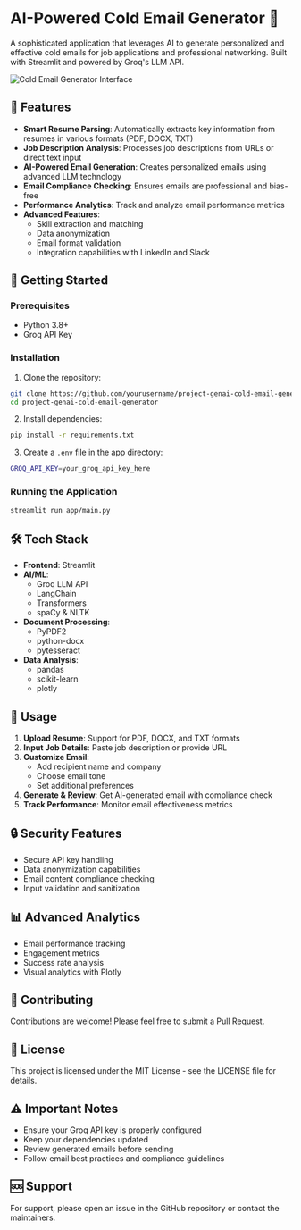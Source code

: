 # AI-Powered Cold Email Generator 📧

A sophisticated application that leverages AI to generate personalized and effective cold emails for job applications and professional networking. Built with Streamlit and powered by Groq's LLM API.

![Cold Email Generator Interface](https://i.ibb.co/18cw3PG/Screenshot-2024-12-16-204621.png)

## 🌟 Features

- **Smart Resume Parsing**: Automatically extracts key information from resumes in various formats (PDF, DOCX, TXT)
- **Job Description Analysis**: Processes job descriptions from URLs or direct text input
- **AI-Powered Email Generation**: Creates personalized emails using advanced LLM technology
- **Email Compliance Checking**: Ensures emails are professional and bias-free
- **Performance Analytics**: Track and analyze email performance metrics
- **Advanced Features**:
  - Skill extraction and matching
  - Data anonymization
  - Email format validation
  - Integration capabilities with LinkedIn and Slack

## 🚀 Getting Started

### Prerequisites

- Python 3.8+
- Groq API Key

### Installation

1. Clone the repository:
```bash
git clone https://github.com/yourusername/project-genai-cold-email-generator.git
cd project-genai-cold-email-generator
```

2. Install dependencies:
```bash
pip install -r requirements.txt
```

3. Create a `.env` file in the app directory:
```bash
GROQ_API_KEY=your_groq_api_key_here
```

### Running the Application

```bash
streamlit run app/main.py
```

## 🛠️ Tech Stack

- **Frontend**: Streamlit
- **AI/ML**: 
  - Groq LLM API
  - LangChain
  - Transformers
  - spaCy & NLTK
- **Document Processing**: 
  - PyPDF2
  - python-docx
  - pytesseract
- **Data Analysis**: 
  - pandas
  - scikit-learn
  - plotly

## 📝 Usage

1. **Upload Resume**: Support for PDF, DOCX, and TXT formats
2. **Input Job Details**: Paste job description or provide URL
3. **Customize Email**: 
   - Add recipient name and company
   - Choose email tone
   - Set additional preferences
4. **Generate & Review**: Get AI-generated email with compliance check
5. **Track Performance**: Monitor email effectiveness metrics

## 🔒 Security Features

- Secure API key handling
- Data anonymization capabilities
- Email content compliance checking
- Input validation and sanitization

## 📊 Advanced Analytics

- Email performance tracking
- Engagement metrics
- Success rate analysis
- Visual analytics with Plotly

## 🤝 Contributing

Contributions are welcome! Please feel free to submit a Pull Request.

## 📄 License

This project is licensed under the MIT License - see the LICENSE file for details.

## ⚠️ Important Notes

- Ensure your Groq API key is properly configured
- Keep your dependencies updated
- Review generated emails before sending
- Follow email best practices and compliance guidelines

## 🆘 Support

For support, please open an issue in the GitHub repository or contact the maintainers.
